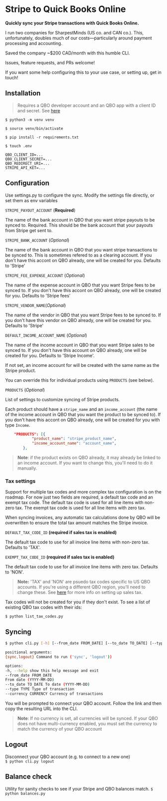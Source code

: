 # Stripe to Quick Books Online

**Quickly sync your Stripe transactions with Quick Books Online.**

I run two companies for SharpestMinds (US co. and CAN co.). This, unfortunately, doubles much of our costs—particularly around payment processing and accounting.

Saved the company ~$200 CAD/month with this humble CLI.

Issues, feature requests, and PRs welcome!

If you want some help configuring this to your use case, or setting up, get in touch!

## Installation

> Requires a QBO developer account and an QBO app with a client ID and secret. See [here](https://developer.intuit.com/app/developer/qbo/docs/develop/authentication-and-authorization/oauth-2.0)

`$ python3 -m venv venv`

`$ source venv/bin/activate`

`$ pip install -r requirements.txt`

`$ touch .env`

```
QBO_CLIENT_ID=...
QBO_CLIENT_SECRET=...
QBO_REDIRECT_URI=...
STRIPE_API_KET=...
```

## Configuration

Use settings.py to configure the sync. Modify the settings file directly, or set them as env variables

`STRIPE_PAYOUT_ACCOUNT` (**Required**)

The name of the bank account in QBO that you want stripe payouts to be synced to. Required. This should be the bank account that your payouts from Stripe get sent to.

`STRIPE_BANK_ACCOUNT` (_Optional_)

The name of the bank account in QBO that you want stripe transactions to be synced to. This is sometimes refered to as a clearing account. If you don't have this accont on QBO already, one will be created for you. Defaults to 'Stripe'

`STRIPE_FEE_EXPENSE_ACCOUNT` (_Optional_)

The name of the expense account in QBO that you want Stripe fees to be synced to. If you don't have this accont on QBO already, one will be created for you. Defaults to 'Stripe fees'

`STRIPE_VENDOR_NAME`(_Optional_)

The name of the vendor in QBO that you want Stripe fees to be synced to. If you don't have this vendor on QBO already, one will be created for you. Defaults to 'Stripe'

`DEFAULT_INCOME_ACCOUNT_NAME` (_Optional_)

The name of the income account in QBO that you want Stripe sales to be synced to. If you don't have this account on QBO already, one will be created for you. Defaults to 'Stripe Income'.

If not set, an income account for will be created with the same name as the Stripe product.

You can override this for individual products using `PRODUCTS` (see below).

`PRODUCTS` (_Optional_)

List of settings to customize syncing of Stripe products.

Each product should have a `stripe_name` and an `income_account` (the name of the income account in QBO that you want the product to be synced to). If you don't have this accont on QBO already, one will be created for you with type `Income`.

```json
    "PRODUCTS": [{
            "product_name": "stripe_product_name",
            "income_account_name": "account_name",
        },
```

> **Note**: if the product exists on QBO already, it may already be linked to an income account. If you want to change this, you'll need to do it manually.

### Tax settings

Support for multiple tax codes and more complex tax configuration is on the roadmap. For now just two fields are required, a default tax code and an exempt tax code. The default tax code is used for all line items with non-zero tax. The exempt tax code is used for all line items with zero tax.

When syncing invoices, any automatic tax calculations done by QBO will be overwritten to ensure the total tax amount matches the Stripe invoice.

`DEFAULT_TAX_CODE_ID` **(required if sales tax is enabled)**

The default tax code to use for all invoice line items with non-zero tax. Defaults to 'TAX'.

`EXEMPT_TAX_CODE_ID` **(required if sales tax is enabled)**

The default tax code to use for all invoice line items with zero tax. Defaults to 'NON'.

> **Note:** 'TAX' and 'NON' are psuedo tax codes specific to US QBO accounts. If you're using a different QBO region, you'll need to change these. See [here](https://developer.intuit.com/app/developer/qbo/docs/develop/tutorials/transaction-tax-detail-entity-fields) for more info on setting up sales tax.

Tax codes will not be created for you if they don't exist. To see a list of existing QBO tax codes with their ids:

`$ python list_tax_codes.py`

## Syncing

```bash
$ python cli.py [-h] [--from_date FROM_DATE] [--to_date TO_DATE] [--type TYPE] [--currency CURRENCY] {sync,logout}

positional arguments:
{sync,logout} Command to run ('sync', 'logout'))

options:
-h, --help show this help message and exit
--from_date FROM_DATE
From date (YYYY-MM-DD)
--to_date TO_DATE To date (YYYY-MM-DD)
--type TYPE Type of transaction
--currency CURRENCY Currency of transactions
```

You will be prompted to connect your QBO account. Follow the link and then copy the resulting URL into the CLI.

> **Note**: If no currency is set, all currencies will be synced. If your QBO does not have multi-currency enabled, you must set the currency to match the currency of your QBO account

## Logout

Disconnect your QBO account (e.g. to connect to a new one)  
`$ python cli.py logout`

## Balance check

Utility for sanity checks to see if your Stripe and QBO balances match.
`$ python balances.py`
